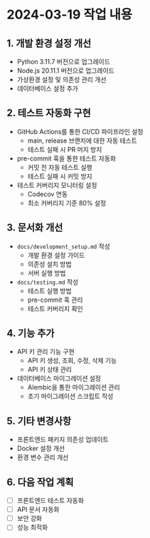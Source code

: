 # 2024-03-19 작업 내용

## 1. 개발 환경 설정 개선
- Python 3.11.7 버전으로 업그레이드
- Node.js 20.11.1 버전으로 업그레이드
- 가상환경 설정 및 의존성 관리 개선
- 데이터베이스 설정 추가

## 2. 테스트 자동화 구현
- GitHub Actions를 통한 CI/CD 파이프라인 설정
  - main, release 브랜치에 대한 자동 테스트
  - 테스트 실패 시 PR 머지 방지
- pre-commit 훅을 통한 테스트 자동화
  - 커밋 전 자동 테스트 실행
  - 테스트 실패 시 커밋 방지
- 테스트 커버리지 모니터링 설정
  - Codecov 연동
  - 최소 커버리지 기준 80% 설정

## 3. 문서화 개선
- `docs/development_setup.md` 작성
  - 개발 환경 설정 가이드
  - 의존성 설치 방법
  - 서버 실행 방법
- `docs/testing.md` 작성
  - 테스트 실행 방법
  - pre-commit 훅 관리
  - 테스트 커버리지 확인

## 4. 기능 추가
- API 키 관리 기능 구현
  - API 키 생성, 조회, 수정, 삭제 기능
  - API 키 상태 관리
- 데이터베이스 마이그레이션 설정
  - Alembic을 통한 마이그레이션 관리
  - 초기 마이그레이션 스크립트 작성

## 5. 기타 변경사항
- 프론트엔드 패키지 의존성 업데이트
- Docker 설정 개선
- 환경 변수 관리 개선

## 6. 다음 작업 계획
- [ ] 프론트엔드 테스트 자동화
- [ ] API 문서 자동화
- [ ] 보안 강화
- [ ] 성능 최적화 